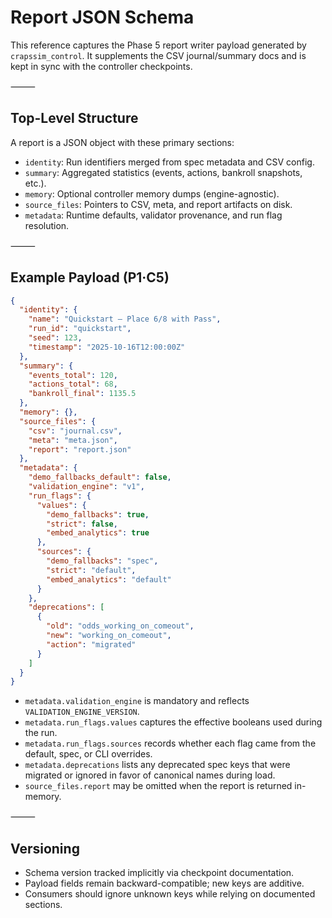 # Report JSON Schema

This reference captures the Phase 5 report writer payload generated by
`crapssim_control`. It supplements the CSV journal/summary docs and is kept in
sync with the controller checkpoints.

⸻

## Top-Level Structure

A report is a JSON object with these primary sections:

- `identity`: Run identifiers merged from spec metadata and CSV config.
- `summary`: Aggregated statistics (events, actions, bankroll snapshots, etc.).
- `memory`: Optional controller memory dumps (engine-agnostic).
- `source_files`: Pointers to CSV, meta, and report artifacts on disk.
- `metadata`: Runtime defaults, validator provenance, and run flag resolution.

⸻

## Example Payload (P1·C5)

```json
{
  "identity": {
    "name": "Quickstart – Place 6/8 with Pass",
    "run_id": "quickstart",
    "seed": 123,
    "timestamp": "2025-10-16T12:00:00Z"
  },
  "summary": {
    "events_total": 120,
    "actions_total": 68,
    "bankroll_final": 1135.5
  },
  "memory": {},
  "source_files": {
    "csv": "journal.csv",
    "meta": "meta.json",
    "report": "report.json"
  },
  "metadata": {
    "demo_fallbacks_default": false,
    "validation_engine": "v1",
    "run_flags": {
      "values": {
        "demo_fallbacks": true,
        "strict": false,
        "embed_analytics": true
      },
      "sources": {
        "demo_fallbacks": "spec",
        "strict": "default",
        "embed_analytics": "default"
      }
    },
    "deprecations": [
      {
        "old": "odds_working_on_comeout",
        "new": "working_on_comeout",
        "action": "migrated"
      }
    ]
  }
}
```

- `metadata.validation_engine` is mandatory and reflects `VALIDATION_ENGINE_VERSION`.
- `metadata.run_flags.values` captures the effective booleans used during the run.
- `metadata.run_flags.sources` records whether each flag came from the default, spec, or CLI overrides.
- `metadata.deprecations` lists any deprecated spec keys that were migrated or
  ignored in favor of canonical names during load.
- `source_files.report` may be omitted when the report is returned in-memory.

⸻

## Versioning

- Schema version tracked implicitly via checkpoint documentation.
- Payload fields remain backward-compatible; new keys are additive.
- Consumers should ignore unknown keys while relying on documented sections.

